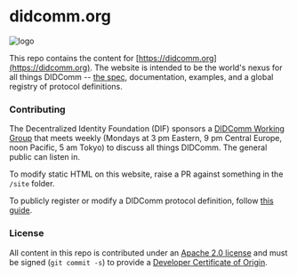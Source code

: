 # didcomm.org
![logo](didcomm-logo.png)

This repo contains the content for [https://didcomm.org](https://didcomm.org). The website is intended to be the world's nexus for all things DIDComm -- [the spec](https://identity.foundation/didcomm-messaging/spec/v2.1/), documentation, examples, and a global registry of protocol definitions.

### Contributing

The Decentralized Identity Foundation (DIF) sponsors a [DIDComm Working Group](https://identity.foundation/working-groups/did-comm.html) that meets weekly (Mondays at 3 pm Eastern, 9 pm Central Europe, noon Pacific, 5 am Tokyo) to discuss all things DIDComm. The general public can listen in.

To modify static HTML on this website, raise a PR against something in the `/site` folder.

To publicly register or modify a DIDComm protocol definition, follow [this guide](./docs/pr-guide.md).

### License

All content in this repo is contributed under an [Apache 2.0 license](LICENSE) and must be signed (`git commit -s`) to provide a [Developer Certificate of Origin](https://github.com/apps/dco).

